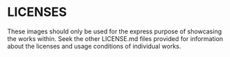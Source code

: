 # LICENSES

These images should only be used for the express purpose of showcasing the works within. Seek the other LICENSE.md files provided for information about the licenses and usage conditions of individual works.
